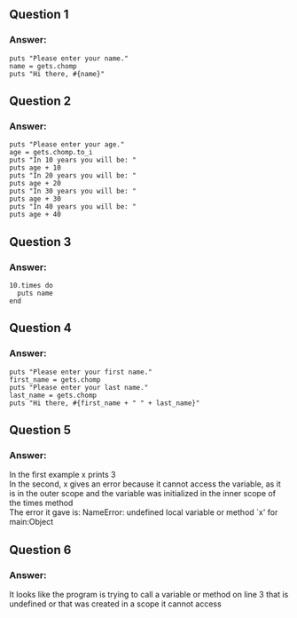 ## Question 1
### Answer:
```
puts "Please enter your name." 
name = gets.chomp
puts "Hi there, #{name}"
```

## Question 2
### Answer:
```
puts "Please enter your age." 
age = gets.chomp.to_i
puts "In 10 years you will be: "
puts age + 10
puts "In 20 years you will be: "
puts age + 20
puts "In 30 years you will be: " 
puts age + 30
puts "In 40 years you will be: " 
puts age + 40
```

## Question 3
### Answer:
```
10.times do 
  puts name
end
```

## Question 4
### Answer:
```
puts "Please enter your first name."
first_name = gets.chomp
puts "Please enter your last name."
last_name = gets.chomp
puts "Hi there, #{first_name + " " + last_name}"
```

## Question 5
### Answer:
In the first example x prints 3  
In the second, x gives an error because it cannot access the variable, as it is in the outer scope and the variable was initialized in the inner scope of the times method  
The error it gave is: NameError: undefined local variable or method `x' for main:Object


## Question 6
### Answer:
It looks like the program is trying to call a variable or method on line 3 that is undefined or that was created in a scope it cannot access
